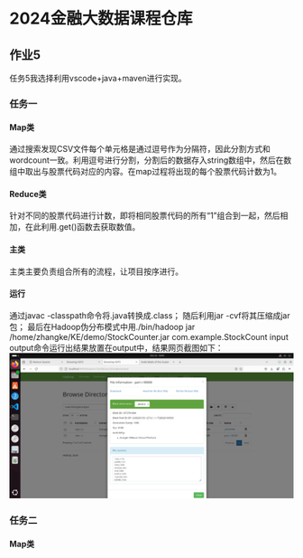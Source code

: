 # 2024金融大数据课程仓库

## 作业5
任务5我选择利用vscode+java+maven进行实现。
### 任务一
#### Map类
通过搜索发现CSV文件每个单元格是通过逗号作为分隔符，因此分割方式和wordcount一致。利用逗号进行分割，分割后的数据存入string数组中，然后在数组中取出与股票代码对应的内容。在map过程将出现的每个股票代码计数为1。
#### Reduce类
针对不同的股票代码进行计数，即将相同股票代码的所有“1”组合到一起，然后相加，在此利用.get()函数去获取数值。
#### 主类
主类主要负责组合所有的流程，让项目按序进行。
#### 运行
通过javac -classpath命令将.java转换成.class；
随后利用jar -cvf将其压缩成jar包；
最后在Hadoop伪分布模式中用./bin/hadoop jar /home/zhangke/KE/demo/StockCounter.jar com.example.StockCount input output命令运行出结果放置在output中，结果网页截图如下：
![image](https://github.com/aaakkke/FBDP-HW/blob/main/task1%E8%BF%90%E8%A1%8C%E7%BB%93%E6%9E%9C%E6%88%AA%E5%9B%BE.png)
### 任务二
#### Map类



